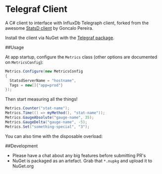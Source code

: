 Telegraf Client
=============
A C# client to interface with InfluxDb Telegraph client, forked from the 
awesome [StatsD client](https://github.com/Pereingo/statsd-csharp-client) by Goncalo Pereira.

Install the client via NuGet with the [Telegraf package](http://nuget.org/packages/Telegraf).

##Usage

At app startup, configure the `Metrics` class (other options are documented on `MetricsConfig`):

``` C#
Metrics.Configure(new MetricsConfig
{
  StatsdServerName = "hostname",
  Tags = new[]{"app=prod"}
});
```

Then start measuring all the things!

``` C#
Metrics.Counter("stat-name");
Metrics.Time(() => myMethod(), "stat-name"));
Metrics.GaugeAbsolute("gauge-name", 35);
Metrics.GaugeDelta("gauge-name", -5);
Metrics.Set("something-special", "3");
```

You can also time with the disposable overload:

##Development
* Please have a chat about any big features before submitting PR's
* NuGet is packaged as an artefact. Grab that `*.nupkg` and upload it to NuGet.org